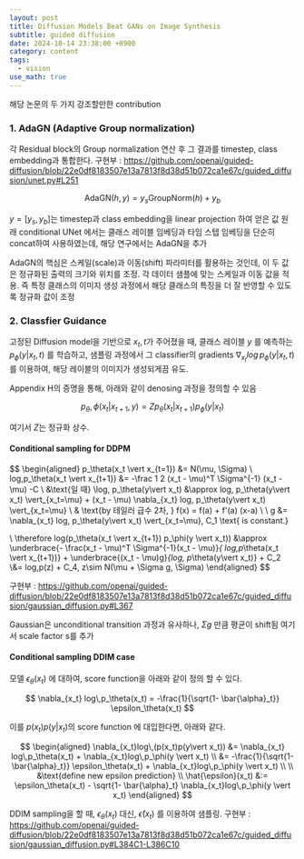 ```yaml
---
layout: post
title: Diffusion Models Beat GANs on Image Synthesis
subtitle: guided diffusion
date: 2024-10-14 23:38:00 +0900
category: content
tags:
  - vision
use_math: true
---
```


해당 논문의 두 가지 강조할만한 contribution

### 1. AdaGN (Adaptive Group normalization)
각 Residual block의 Group normalization 연산 후 그 결과를 timestep, class embedding과 통합한다. 
구현부 : https://github.com/openai/guided-diffusion/blob/22e0df8183507e13a7813f8d38d51b072ca1e67c/guided_diffusion/unet.py#L251

$$
\text{AdaGN}(h,y) = y_s \text{GroupNorm}(h) + y_b
$$

$y=[y_s, y_b]$는 timestep과 class embedding을 linear projection 하여 얻은 값
원래 conditional UNet 에서는 클래스 레이블 임베딩과 타임 스텝 임베딩을 단순히concat하여 사용하였는데, 해당 연구에서는 AdaGN을 추가

AdaGN의 핵심은 스케일(scale)과 이동(shift) 파라미터를 활용하는 것인데, 이 두 값은 정규화된 출력의 크기와 위치를 조정. 각 데이터 샘플에 맞는 스케일과 이동 값을 적용. 즉 특정 클래스의 이미지 생성 과정에서 해당 클래스의 특징을 더 잘 반영할 수 있도록 정규화 값이 조정

### 2. Classfier Guidance
고정된 Diffusion model을 기반으로 $x_t, t$가 주어졌을 때, 클래스 레이블 $y$ 를 예측하는 $p_\phi(y\vert x_t, t)$ 를 학습하고, 샘플링 과정에서 그 classifier의 gradients $\nabla_{x_t}log\,p_\phi(y\vert x_t, t)$ 를 이용하여, 해당 레이블의 이미지가 생성되게끔 유도.

Appendix H의 증명을 통해, 아래와 같이 denosing 과정을 정의할 수 있음

$$
p_\theta, \phi(x_t \vert x_{t+1}, y) = Z p_\theta(x_t \vert x_{t+1})p_\phi(y\vert x_t)
$$

여기서 $Z$는 정규화 상수.
#### Conditional sampling for DDPM

$$
\begin{aligned}
p_\theta(x_t \vert x_{t=1}) &= N(\mu, \Sigma)
\\ log\,p_\theta(x_t \vert x_{t+1}) &= -\frac 1 2 (x_t - \mu)^T \Sigma^{-1} (x_t - \mu) -C
\\ &\text{일 때}
\\log\, p_\theta(y\vert x_t) &\approx log\, p_\theta(y\vert x_t) \vert_{x_t=\mu} + (x_t - \mu) \nabla_{x_t} log\, p_\theta(y\vert x_t) \vert_{x_t=\mu}
\\ & \text{by 테일러 급수 2차, } f(x) = f(a) + f'(a) (x-a)
\\ 
\\ g &= \nabla_{x_t} log\, p_\theta(y\vert x_t) \vert_{x_t=\mu}, C_1 \text{ is constant.}

\\ \therefore log(p_\theta(x_t \vert x_{t+1}) p_\phi(y \vert x_t)) &\approx \underbrace{- \frac(x_t - \mu)^T \Sigma^{-1}(x_t - \mu)}_{ log\,p_\theta(x_t \vert x_{t+1})} + \underbrace{(x_t - \mu)g}_{log\, p_\theta(y\vert x_t)} + C_2
\\&= log\,p(z) + C_4, z\sim N(\mu + \Sigma g, \Sigma)
\end{aligned}
$$

구현부 : https://github.com/openai/guided-diffusion/blob/22e0df8183507e13a7813f8d38d51b072ca1e67c/guided_diffusion/gaussian_diffusion.py#L367

Gaussian은 unconditional transition 과정과 유사하나, $\Sigma g$ 만큼 평균이 shift됨 
여기서 scale factor s를 추가

#### Conditional sampling DDIM case
모델 $\epsilon_\theta(x_t)$ 에 대하여, score function을 아래와 같이 정의 할 수 있다.

$$
\nabla_{x_t} log\,p_\theta(x_t) = -\frac{1}{\sqrt{1- \bar{\alpha}_t}} \epsilon_\theta(x_t)
$$

이를  $p(x_t)p(y\vert x_t)$의 score function 에 대입한다면, 아래와 같다.

$$
\begin{aligned}
\nabla_{x_t}log\,(p(x_t)p(y\vert x_t)) &= \nabla_{x_t} log\,p_\theta(x_t) + \nabla_{x_t}log\,p_\phi(y \vert x_t)
\\ &= -\frac{1}{\sqrt{1- \bar{\alpha}_t}} \epsilon_\theta(x_t) + \nabla_{x_t}log\,p_\phi(y \vert x_t)
\\
\\ &\text{define new epsilon prediction}
\\ \hat{\epsilon}(x_t) &:=  \epsilon_\theta(x_t) - \sqrt{1- \bar{\alpha}_t} \nabla_{x_t}log\,p_\phi(y \vert x_t)
\end{aligned}
$$

DDIM sampling을 할 때, $\epsilon_\theta(x_t)$ 대신, $\hat{\epsilon}(x_t)$ 를 이용하여 샘플링.
구현부 : https://github.com/openai/guided-diffusion/blob/22e0df8183507e13a7813f8d38d51b072ca1e67c/guided_diffusion/gaussian_diffusion.py#L384C1-L386C10
